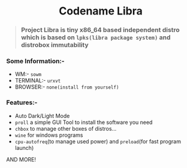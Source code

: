 <h1 align="center"> Codename Libra </h1>

> ### Project Libra is tiny x86_64 based independent distro which is based on `lpks(libra package system)` and distrobox immutability 

### Some Information:-

- WM:- `sowm`
- TERMINAL:- `urxvt`
- BROWSER:- `none(install from yourself)`

### Features:-
- Auto Dark/Light Mode
- `proll` a simple GUI Tool to install the software you need
- `chbox` to manage other boxes of distros...
- `wine` for windows programs
- `cpu-autofreq`(to manage used power) and `preload`(for fast program launch)

AND MORE!
